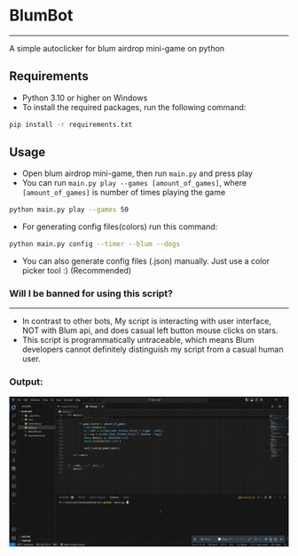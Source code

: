 # BlumBot
___
A simple autoclicker for blum airdrop mini-game on python

## Requirements
- Python 3.10 or higher on Windows
- To install the required packages, run the following command:

```bash
pip install -r requirements.txt
```

## Usage
 - Open blum airdrop mini-game, then run `main.py` and press play
 - You can run `main.py play --games [amount_of_games]`, where `[amount_of_games]` is number of times playing the game
```bash
python main.py play --games 50
```
- For generating config files(colors) run this command:
```bash
python main.py config --timer --blum --dogs
```
- You can also generate config files (.json) manually. Just use a color picker tool :) (Recommended)
### Will I be banned for using this script?
---
 - In contrast to other bots, My script is interacting with user interface, NOT with Blum api, and does casual left button mouse clicks on stars.
 - This script is programmatically untraceable, which means Blum developers cannot definitely distinguish my script from a casual human user.

### Output:
![Alt Text](./output/run.gif)